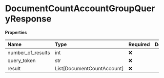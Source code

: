 # DocumentCountAccountGroupQueryResponse

**Properties**

| Name              | Type                       | Required | Description |
| :---------------- | :------------------------- | :------- | :---------- |
| number_of_results | int                        | ❌       |             |
| query_token       | str                        | ❌       |             |
| result            | List[DocumentCountAccount] | ❌       |             |

